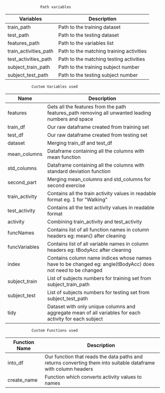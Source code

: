 					Path variables
| Variables             | Description                               |
|-----------------------|-------------------------------------------|
| train_path            | Path to the training dataset              |
| test_path             | Path to the testing dataset               |
| features_path         | Path to the variables list                |
| train_activities_path | Path to the matching training activities  |
| test_activities_path  | Path to the matching testing activities   |
| subject_train_path    | Path to the training subject number       |
| subject_test_path     | Path to the testing subject number        |

				Custom Variables used
					
| Name           | Description                                                                                                 |
|----------------|-------------------------------------------------------------------------------------------------------------|
| features       | Gets all the features from the path features_path removing all unwanted leading numbers and space           |
| train_df       | Our raw dataframe created from training set                                                                 |
| test_df        | Our raw dataframe created from testing set                                                                  |
| dataset        | Merging train_df and test_df                                                                                |
| mean_columns   | Dataframe containing all the columns with mean function                                                     |
| std_columns    | Dataframe containing all the columns with standard deviation function                                       |
| second_part    | Merging mean_columns and std_columns for second exercise                                                    |
| train_activity | Contains all the train activity values in readable format eg. 1 for "Walking"                               |
| test_activity  | Contains all the test activity values in readable format                                                    |
| activity       | Combining train_activity and test_activity                                                                  |
| funcNames      | Contains list of all function names in column headers eg: mean() after cleaning                             |
| funcVariables  | Contains list of all variable names in column headers eg: tBodyAcc after cleaning                           |
| index          | Contains column name indices whose names have to be changed eg: angle(tBodyAcc) does not need to be changed |
| subject_train  | List of subjects numbers for training set from subject_train_path                                           |
| subject_test   | List of subjects numbers for testing set from subject_test_path                                             |
| tidy           | Dataset with only unique columns and aggregate mean of all variables for each activity for each subject     |

				Custom Functions used
				
| Function Name | Description                                                                                                    |
|---------------|----------------------------------------------------------------------------------------------------------------|
| into_df       | Our function that reads the data paths and returns converting them into suitable dataframe with column headers |
| create_name   | Function which converts activity values to names                                                               |